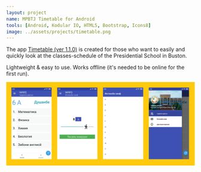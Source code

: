 ```yaml
---
layout: project
name: MPBTJ Timetable for Android
tools: [Android, Kodular IO, HTML5, Bootstrap, Icons8]
image: ../assets/projects/timetable.png
---
```


The app <a href="https://drive.google.com/file/d/1vIfyLSzQ0E0MgrivsPdqqw9VLU7HcAYy/view?usp=sharing" target="_blank" rel="noopener noreferrer nofollow external">Timetable (ver 1.1.0)</a> is created for those who want to easily and quickly look at the classes-schedule of the Presidential School in Buston.

Lightweight & easy to use. Works offline (it's needed to be online for the first run).

<img class="w-100 mt-5" src="/assets/projects/timetable_demo.png" alt="Timetable demo">
